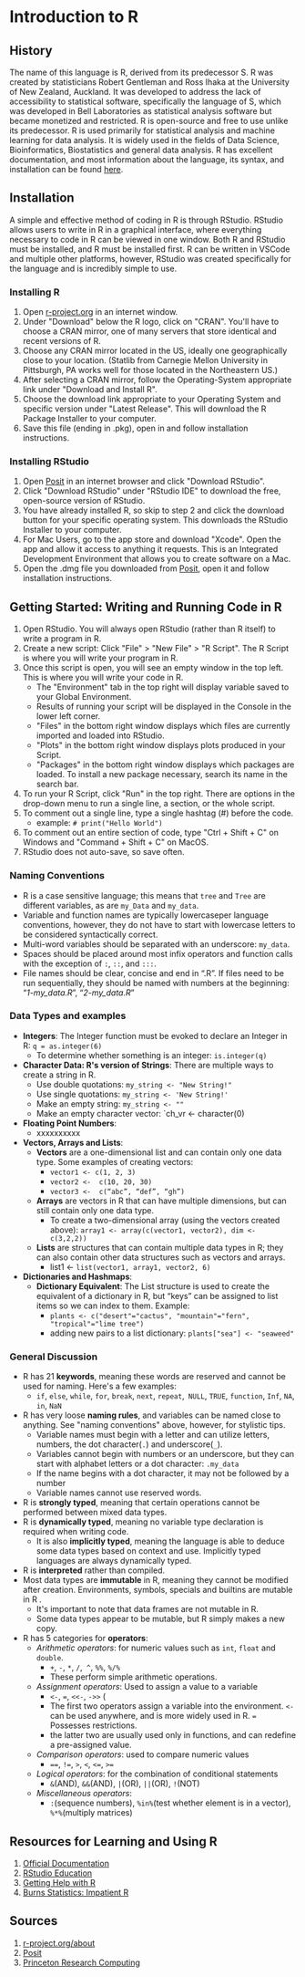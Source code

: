 # Introduction to R

## History 
The name of this language is R, derived from its predecessor S. R was created by statisticians Robert Gentleman and Ross Ihaka at the University of New Zealand, Auckland. It was developed to address the lack of accessibility to statistical software, specifically the language of S, which was developed in Bell Laboratories as statistical analysis software but became monetized and restricted. R is open-source and free to use unlike its predecessor. R is used primarily for statistical analysis and machine learning for data analysis. It is widely used in the fields of Data Science, Bioinformatics, Biostatistics and general data analysis. R has excellent documentation, and most information about the language, its syntax, and installation can be found [here](https://www.r-project.org/other-docs.html).

## Installation 
A simple and effective method of coding in R is through RStudio. RStudio allows users to write in R in a graphical interface, where everything necessary to code in R can be viewed in one window. Both R and RStudio must be installed, and R must be installed first. R can be written in VSCode and multiple other platforms, however, RStudio was created specifically for the language and is incredibly simple to use. 

### Installing R 
1. Open [r-project.org](https://www.r-project.org/) in an internet window. 
2. Under "Download" below the R logo, click on "CRAN". You'll have to choose a CRAN mirror, one of many servers that store identical and recent versions of R.
3. Choose any CRAN mirror located in the US, ideally one geographically close to your location. (Statlib from Carnegie Mellon University in Pittsburgh, PA works well for those located in the Northeastern US.)
4. After selecting a CRAN mirror, follow the Operating-System appropriate link under "Download and Install R".
5. Choose the download link appropriate to your Operating System and specific version under "Latest Release". This will download the R Package Installer to your computer.
7. Save this file (ending in .pkg), open in and follow installation instructions.


### Installing RStudio
1. Open [Posit](https://posit.co/) in an internet browser and click "Download RStudio".
2. Click "Download RStudio" under "RStudio IDE" to download the free, open-source version of RStudio.
3. You have already installed R, so skip to step 2 and click the download button for your specific operating system. This downloads the RStudio Installer to your computer.
4. For Mac Users, go to the app store and download "Xcode". Open the app and allow it access to anything it requests. This is an Integrated Development Environment that allows you to create software on a Mac.
5. Open the .dmg file you downloaded from [Posit](https://posit.co/download/rstudio-desktop/), open it and follow installation instructions.

## Getting Started: Writing and Running Code in R
1. Open RStudio. You will always open RStudio (rather than R itself) to write a program in R.
2. Create a new script: Click "File" > "New File" > "R Script". The R Script is where you will write your program in R.
3. Once this script is open, you will see an empty window in the top left. This is where you will write your code in R.
   - The "Environment" tab in the top right will display variable saved to your Global Environment.
   - Results of running your script will be displayed in the Console in the lower left corner.
   - "Files" in the bottom right window displays which files are currently imported and loaded into RStudio.
   - "Plots" in the bottom right window displays plots produced in your Script.
   - "Packages" in the bottom right window displays which packages are loaded. To install a new package necessary, search its name in the search bar.
4. To run your R Script, click "Run" in the top right. There are options in the drop-down menu to run a single line, a section, or the whole script.
5. To comment out a single line, type a single hashtag (#) before the code.
   - example: `# print("Hello World")`
6. To comment out an entire section of code, type "Ctrl + Shift + C" on Windows and "Command + Shift + C" on MacOS.
7. RStudio does not auto-save, so save often.

### Naming Conventions 
- R is a case sensitive language; this means that `tree` and `Tree` are different variables, as are `my_Data` and `my_data`.
- Variable and function names are typically lowercaseper language conventions, however, they do not have to start with lowercase letters to be considered syntactically correct.
- Multi-word variables should be separated with an underscore: `my_data`. 
- Spaces should be placed around most infix operators and function calls with the exception of `:`, `::`, and `:::`.
- File names should be clear, concise and end in “.R”. If files need to be run sequentially, they should be named with numbers at the beginning: “_1-my_data.R_”, “_2-my_data.R_”  


### Data Types and examples  
-  **Integers**: The Integer function must be evoked to declare an Integer in R: `q = as.integer(6)`
    - To determine whether something is an integer: `is.integer(q)`
- **Character Data: R's version of Strings**: There are multiple ways to create a string in R.
    - Use double quotations: `my_string <- "New String!"`
    - Use single quotations: `my_string <- 'New String!'`
    - Make an empty string: `my_string <- ""`
    - Make an empty character vector: `ch_vr <- character(0)
- **Floating Point Numbers**:
    - xxxxxxxxxx
- **Vectors, Arrays and Lists**:
    - **Vectors** are a one-dimensional list and can contain only one data type. Some examples of creating vectors:
        - `vector1 <- c(1, 2, 3)`
        - `vector2 <-  c(10, 20, 30)`
        - `vector3 <-  c(“abc”, “def”, “gh”)`
    - **Arrays** are vectors in R that can have multiple dimensions, but can still contain only one data type.
        - To create a two-dimensional array (using the vectors created above): `array1 <- array(c(vector1, vector2), dim <- c(3,2,2))`
    - **Lists** are structures that can contain multiple data types in R; they can also contain other data structures such as vectors and arrays.
        - list1 <- `list(vector1, array1, vector2, 6)`
- **Dictionaries and Hashmaps**:
    - **Dictionary Equivalent**: The List structure is used to create the equivalent of a dictionary in R, but “keys” can be assigned to list items so we can index to them. Example:
        - `plants <- c("desert"="cactus", "mountain"="fern", "tropical"="lime tree")`
        - adding new pairs to a list dictionary: `plants["sea"] <- "seaweed"`

### General Discussion  
- R has 21 **keywords**, meaning these words are reserved and cannot be used for naming. Here's a few examples:
    - `if`, `else`, `while`, `for`, `break`, `next`, `repeat`,` NULL`, `TRUE`, `function`, `Inf`, `NA`, `in`, `NaN`
- R has very loose **naming rules**, and variables can be named close to anything. See "naming conventions" above, however, for stylistic tips.
    - Variable names must begin with a letter and can utilize letters, numbers, the dot character(`.`) and underscore(`_`).
    - Variables cannot begin with numbers or an underscore, but they can start with alphabet letters or a dot character: `.my_data`
    - If the name begins with a dot character, it may not be followed by a number
    - Variable names cannot use reserved words.
- R is **strongly typed**, meaning that certain operations cannot be performed between mixed data types.
- R is **dynamically typed**, meaning no variable type declaration is required when writing code.
    - It is also **implicitly typed**, meaning the language is able to deduce some data types based on context and use. Implicitly typed languages are always dynamically typed.
- R is **interpreted** rather than compiled.
- Most data types are **immutable** in R, meaning they cannot be modified after creation. Environments, symbols, specials and builtins are mutable in R . 
    - It's important to note that data frames are not mutable in R.
    - Some data types appear to be mutable, but R simply makes a new copy.
- R has 5 categories for **operators**: 
    - _Arithmetic operators_: for numeric values such as `int`, `float` and `double`.
        - `+`, `-`, `*`, `/`,` ^`, `%%`, `%/%`
        - These perform simple arithmetic operations. 
    - _Assignment operators_: Used to assign a value to a variable
        - `<-`, `=`, `<<-`, `->>` (
        - The first two operators assign a variable into the environment. `<-` can be used anywhere, and is more widely used in R. `=` Possesses restrictions.
        - the latter two are usually used only in functions, and can redefine a pre-assigned value. 
    - _Comparison operators_: used to compare numeric values
        - `==`, `!=`, `>`, `<`, `<=`, `>=`
    - _Logical operators_: for the combination of conditional statements
        - `&`(AND), `&&`(AND), `|`(OR), `||`(OR), `!`(NOT)
    - _Miscellaneous operators_:
        - `:`(sequence numbers), `%in%`(test whether element is in a vector), `%*%`(multiply matrices)


## Resources for Learning and Using R
1. [Official Documentation](https://www.r-project.org/other-docs.html)
2. [RStudio Education](https://education.rstudio.com/learn/beginner/)
3. [Getting Help with R](https://www.r-project.org/help.html)
4. [Burns Statistics: Impatient R](https://www.burns-stat.com/documents/tutorials/impatient-r/)
   
## Sources
1. [r-project.org/about](https://www.r-project.org/about.html)
2. [Posit](https://posit.co/)
3. [Princeton Research Computing](https://researchcomputing.princeton.edu/education/external-online-resources/R)
